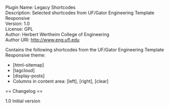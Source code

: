 Plugin Name: Legacy Shortcodes  
Description: Selected shortcodes from UF/Gator Engineering Template Responsive  
Version: 1.0  
License: GPL  
Author: Herbert Wertheim College of Engineering  
Author URI: http://www.eng.ufl.edu  

Contains the following shortcodes from the UF/Gator Engineering Template Responsive theme:

- \[html-sitemap\]
- \[tagcloud\] 
- \[display-posts\]
- Columns in content area: \[left\], \[right\], \[clear\]

== Changelog ==

1.0
Initial version

